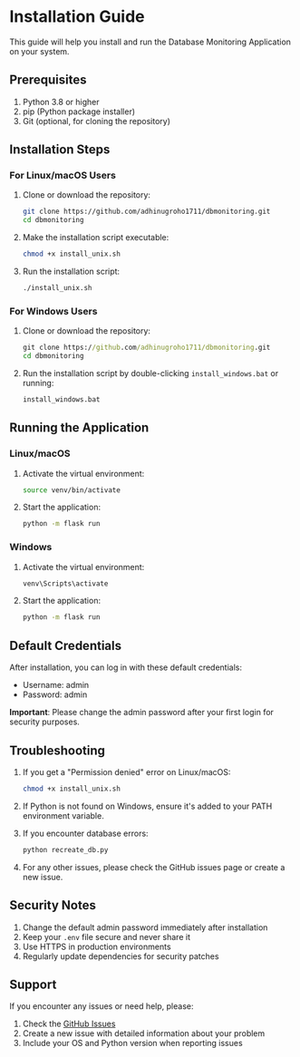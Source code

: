 # Installation Guide

This guide will help you install and run the Database Monitoring Application on your system.

## Prerequisites

1. Python 3.8 or higher
2. pip (Python package installer)
3. Git (optional, for cloning the repository)

## Installation Steps

### For Linux/macOS Users

1. Clone or download the repository:
   ```bash
   git clone https://github.com/adhinugroho1711/dbmonitoring.git
   cd dbmonitoring
   ```

2. Make the installation script executable:
   ```bash
   chmod +x install_unix.sh
   ```

3. Run the installation script:
   ```bash
   ./install_unix.sh
   ```

### For Windows Users

1. Clone or download the repository:
   ```cmd
   git clone https://github.com/adhinugroho1711/dbmonitoring.git
   cd dbmonitoring
   ```

2. Run the installation script by double-clicking `install_windows.bat` or running:
   ```cmd
   install_windows.bat
   ```

## Running the Application

### Linux/macOS
1. Activate the virtual environment:
   ```bash
   source venv/bin/activate
   ```

2. Start the application:
   ```bash
   python -m flask run
   ```

### Windows
1. Activate the virtual environment:
   ```cmd
   venv\Scripts\activate
   ```

2. Start the application:
   ```cmd
   python -m flask run
   ```

## Default Credentials

After installation, you can log in with these default credentials:
- Username: admin
- Password: admin

**Important**: Please change the admin password after your first login for security purposes.

## Troubleshooting

1. If you get a "Permission denied" error on Linux/macOS:
   ```bash
   chmod +x install_unix.sh
   ```

2. If Python is not found on Windows, ensure it's added to your PATH environment variable.

3. If you encounter database errors:
   ```bash
   python recreate_db.py
   ```

4. For any other issues, please check the GitHub issues page or create a new issue.

## Security Notes

1. Change the default admin password immediately after installation
2. Keep your `.env` file secure and never share it
3. Use HTTPS in production environments
4. Regularly update dependencies for security patches

## Support

If you encounter any issues or need help, please:
1. Check the [GitHub Issues](https://github.com/adhinugroho1711/dbmonitoring/issues)
2. Create a new issue with detailed information about your problem
3. Include your OS and Python version when reporting issues
